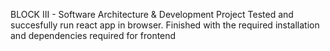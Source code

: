 BLOCK III - Software Architecture & Development Project 
Tested and succesfully run react app in browser.
Finished with the required installation and dependencies required for frontend

